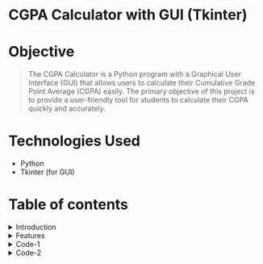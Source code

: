 # CGPA Calculator with GUI (Tkinter)

# Objective
> The CGPA Calculator is a Python program with a Graphical User Interface (GUI) that allows users to calculate their Cumulative Grade Point Average (CGPA) easily. The primary objective of this project is to provide a user-friendly tool for students to calculate their CGPA quickly and accurately.

# Technologies Used
- Python
- Tkinter (for GUI)

# Table of contents

<details>
<summary>Introduction</summary>
<br>

This GitHub repository hosts a user-friendly Cumulative Grade Point Average (CGPA) calculator implemented in Python, featuring an intuitive Graphical User Interface (GUI). With the provided Python code files, you can effortlessly compute your CGPA by inputting your marks.

</details>

<details>
<summary>Features</summary>
<br>

- Easy-to-use Python script for calculating CGPA.
- Supports input of marks for multiple subjects.
- Accurate calculation of CGPA based on provided marks.
- User-friendly interface with on-screen instructions.

</details>

<details>
<summary>Code-1</summary>
<br>
  
cgpa_cal.py: This Python script is designed for individual use. It allows a single user to input their marks, calculates their CGPA, and provides the result for that individual student.

Run the script:
```
python cgpa_cal.py
```

</details>

<details>
<summary>Code-2</summary>
<br>
  
cgpa_cal_mutiple_student.py :This Python script is intended for use with a group of students, specifically up to five students. It likely allows multiple users to input their marks, calculates the CGPA for each student, and may even generate a bar graph to visually represent the CGPAs of these students for comparison.

Run the script:
```
python cgpa_cal_mutiple_student.py
```


</details>
